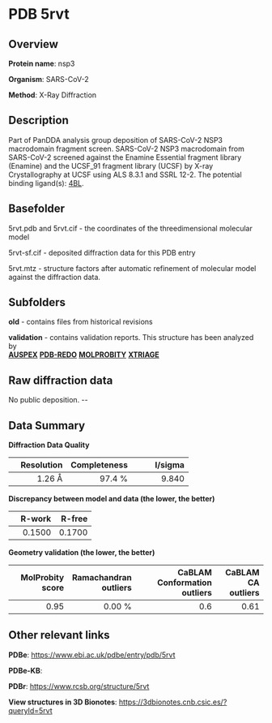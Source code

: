 # PDB 5rvt

## Overview

**Protein name**: nsp3

**Organism**: SARS-CoV-2

**Method**: X-Ray Diffraction

## Description

Part of PanDDA analysis group deposition of SARS-CoV-2 NSP3 macrodomain fragment screen. SARS-CoV-2 NSP3 macrodomain from SARS-CoV-2 screened against the Enamine Essential fragment library (Enamine) and the UCSF_91 fragment library (UCSF) by X-ray Crystallography at UCSF using ALS 8.3.1 and SSRL 12-2. The potential binding ligand(s): [4BL](https://www.rcsb.org/ligand/4BL).

## Basefolder

5rvt.pdb and 5rvt.cif - the coordinates of the threedimensional molecular model

5rvt-sf.cif - deposited diffraction data for this PDB entry

5rvt.mtz - structure factors after automatic refinement of molecular model against the diffraction data.

## Subfolders



**old** - contains files from historical revisions

**validation** - contains validation reports. This structure has been analyzed by <br>[**AUSPEX**](https://github.com/thorn-lab/coronavirus_structural_task_force/tree/master/pdb/nsp3/SARS-CoV-2/5rvt/validation/auspex) [**PDB-REDO**](https://github.com/thorn-lab/coronavirus_structural_task_force/tree/master/pdb/nsp3/SARS-CoV-2/5rvt/validation/pdb-redo) [**MOLPROBITY**](https://github.com/thorn-lab/coronavirus_structural_task_force/tree/master/pdb/nsp3/SARS-CoV-2/5rvt/validation/molprobity) [**XTRIAGE**](https://github.com/thorn-lab/coronavirus_structural_task_force/blob/master/pdb/nsp3/SARS-CoV-2/5rvt/validation/Xtriage_output.log)   



## Raw diffraction data

No public deposition. --<br> 

## Data Summary
**Diffraction Data Quality**

|   | Resolution | Completeness| I/sigma |
|---|-------------:|----------------:|--------------:|
|   |1.26 Å|97.4  %|<img width=50/>9.840|

**Discrepancy between model and data (the lower, the better)**

|   | **R-work**| **R-free**   
|---|-------------:|----------------:|           
||  0.1500|  0.1700|

**Geometry validation (the lower, the better)**

|   |**MolProbity<br>score**| **Ramachandran<br>outliers** | **CaBLAM<br>Conformation outliers** | **CaBLAM<br>CA outliers** |
|---|-------------:|----------------:|----------------:|----------------:|
||  0.95|  0.00 %|0.6|0.61|

 

 



## Other relevant links 
**PDBe**:  https://www.ebi.ac.uk/pdbe/entry/pdb/5rvt

**PDBe-KB**:  
 
**PDBr**: https://www.rcsb.org/structure/5rvt 

**View structures in 3D Bionotes**: https://3dbionotes.cnb.csic.es/?queryId=5rvt

